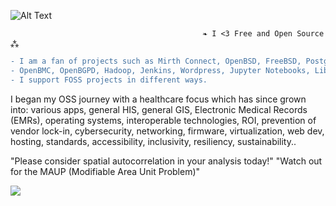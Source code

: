 ![Alt Text](https://user-images.githubusercontent.com/65868461/119200030-237ab780-ba5a-11eb-8f2f-1cbc34408a9e.gif)
                                  
                                               ❧ I <3 Free and Open Source ⁂   
                                  
```diff
- I am a fan of projects such as Mirth Connect, OpenBSD, FreeBSD, PostgreSQL, PostGIS, QGIS, OSCAR EMR, Open Dental, OpenSSH, 
- OpenBMC, OpenBGPD, Hadoop, Jenkins, Wordpress, Jupyter Notebooks, LibreOffice, smartOS, openSUSE, Inkscape, R, Firefox the list goes on.. 
- I support FOSS projects in different ways.
```
I began my OSS journey with a healthcare focus which has since grown into: various apps, general HIS, general GIS, Electronic Medical Records (EMRs),
operating systems, interoperable technologies, ROI, prevention of vendor lock-in, cybersecurity, networking, firmware, virtualization, web dev,
hosting, standards, accessibility, inclusivity, resiliency, sustainability..

"Please consider spatial autocorrelation in your analysis today!"
"Watch out for the MAUP (Modifiable Area Unit Problem)"

![](https://komarev.com/ghpvc/?username=asterismm54&color=FF0000)
